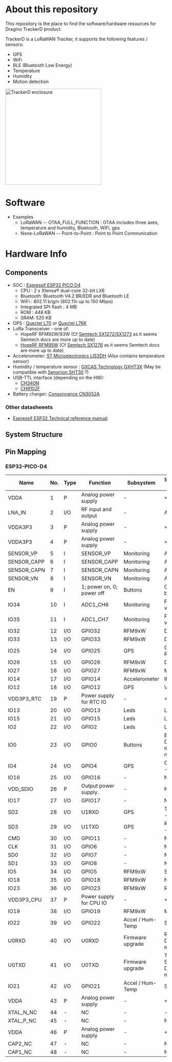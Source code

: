 # About this repository
This repository is the place to find the software/hardware resources for Dragino TrackerD product.

TrackerD is a LoRaWAN Tracker, it supports the following features / sensors:
* GPS
* WiFi
* BLE (Bluetooth Low Energy)
* Temperature
* Humidity
* Motion detection
<img width="300" alt="TrackerD enclosure" src="https://www.dragino.com/media/k2/galleries/165/LBT1_10.JPG">


#  Software
* Examples  
  * LoRaWAN -- OTAA_FULL_FUNCTION : OTAA includes three axes, temperature and humidity, Bluetooth, WiFi, gps
  * None-LoRaWAN -- Point-to-Point : Point to Point Communication

# Hardware Info

## Components

* SOC : [Espressif ESP32 PICO D4](https://www.espressif.com/sites/default/files/documentation/esp32-pico-d4_datasheet_en.pdf)
  * CPU : 2 x Xtensa® dual-core 32-bit LX6
  * Bluetooth: Bluetooth V4.2 BR/EDR and Bluetooth LE
  * WiFi : 802.11 b/g/n (802.11n up to 150 Mbps)
  * Integrated SPI flash : 4 MB
  * ROM : 448 KB
  * SRAM: 520 KB
* GPS : [Quectel L70](https://www.quectel.com/wp-content/uploads/pdfupload/Quectel_L70_GPS_Specification_V2.3.pdf) or [Quectel L76K](https://www.quectel.com/wp-content/uploads/2021/10/Quectel_L76K_Hardware_Design_V1.0.pdf)
* LoRa Transceiver - one of:
  * HopeRF RFM92W/93W (Cf [Semtech SX1272/SX1273](https://semtech.com/products/wireless-rf/lora-core/sx1272#download-resources) as it seems Semtech docs are more up to date)
  * [HopeRF RFM95W](https://www.hoperf.com/data/upload/portal/20190801/RFM95W-V2.0.pdf) (Cf [Semtech SX1276](https://semtech.com/products/wireless-rf/lora-core/sx1276#download-resources) as it seems Semtech docs are more up to date)
* Accelerometer: [ST Microelectronics LIS3DH](https://www.st.com/resource/en/datasheet/lis3dh.pdf) (Also contains temperature sensor)
* Humidity / temperature sensor : [GXCAS Technology GXHT3X](https://taoic.oss-cn-hangzhou.aliyuncs.com/8676/product/STD_1623205250000.pdf) (May be compatible with [Sensirion SHT30](https://www.sensirion.com/fileadmin/user_upload/customers/sensirion/Dokumente/2_Humidity_Sensors/Datasheets/Sensirion_Humidity_Sensors_SHT3x_Datasheet_digital.pdf) ?)
* USB-TTL interface (depending on the HW):
  * [CH340N](http://wch-ic.com/downloads/CH340DS1_PDF.html)
  * [CH9102F](http://wch-ic.com/downloads/CH9102DS1_PDF.html)
* Battery charger: [Consonnance CN3052A](http://www.consonance-elec.com/pdf/datasheet/DSE-CN3052A.pdf)

### Other datasheeets
* [Espressif ESP32 Technical reference manual](https://www.espressif.com/sites/default/files/documentation/esp32_technical_reference_manual_en.pdf)


## System Structure

## Pin Mapping

### ESP32-PICO-D4

| Name        | No. | Type | Function                  | Subsystem        | Internal name / Usage               |
| -           | -   | -    | -                         | -                | -                                   |
| VDDA        | 1   | P    | Analog power supply       | -                | +3v3                                |
| LNA_IN      | 2   | I/O  | RF input and output       | -                | Antenna                             |
| VDDA3P3     | 3   | P    | Analog power supply       | -                | +3v3                                |
| VDDA3P3     | 4   | P    | Analog power supply       | -                | +3v3                                |
| SENSOR_VP   | 5   | I    | SENSOR_VP                 | Monitoring       | ADC Capacitor                       |
| SENSOR_CAPP | 6   | I    | SENSOR_CAPP               | Monitoring       | ADC Capacitor                       |
| SENSOR_CAPN | 7   | I    | SENSOR_CAPN               | Monitoring       | ADC Capacitor                       |
| SENSOR_VN   | 8   | I    | SENSOR_VN                 | Monitoring       | ADC Capacitor                       |
| EN          | 9   | I    | 1; power on, 0; power off | Buttons          | CPU Reset button                    |
| IO34        | 10  | I    | ADC1_CH6                  | Monitoring       | PA2 - Battery voltage ADC           |
| IO35        | 11  | I    | ADC1_CH7                  | Monitoring       | PA0 - Battery voltage ADC           |
| IO32        | 12  | I/O  | GPIO32                    | RFM9xW           | DIO2                                |
| IO33        | 13  | I/O  | GPIO33                    | RFM9xW           | DIO1                                |
| IO25        | 14  | I/O  | GPIO25                    | GPS              | GPIO_RESET - Reset                  |
| IO26        | 15  | I/O  | GPIO26                    | RFM9xW           | DIO0                                |
| IO27        | 16  | I/O  | GPIO27                    | RFM9xW           | MOSI                                |
| IO14        | 17  | I/O  | GPIO14                    | Accelerometer    | INT                                 |
| IO12        | 18  | I/O  | GPIO12                    | GPS              | VCC Enable                          |
| VDD3P3_RTC  | 19  | P    | Power supply for RTC IO   | -                | +3v3                                |
| IO13        | 20  | I/O  | GPIO13                    | Leds             | LED1                                |
| IO15        | 21  | I/O  | GPIO15                    | Leds             | LED3                                |
| IO2         | 22  | I/O  | GPIO2                     | Leds             | LED2                                |
| IO0         | 23  | I/O  | GPIO0                     | Buttons          | Boot: 0 = Download mode, 1 = normal |
| IO4         | 24  | I/O  | GPIO4                     | GPS              | GPIO_STANDBY - Standby              |
| IO16        | 25  | I/O  | GPIO16                    | -                | N/C                                 |
| VDD_SDIO    | 26  | P    | Output power supply.      | -                | N/C                                 |
| IO17        | 27  | I/O  | GPIO17                    | -                | N/C                                 |
| SD2         | 28  | I/O  | U1RXD                     | GPS              | TXD_MODULE - TXD                    |
| SD3         | 29  | I/O  | U1TXD                     | GPS              | RXD_MODULE - RXD                    |
| CMD         | 30  | I/O  | GPIO11                    | -                | N/C                                 |
| CLK         | 31  | I/O  | GPIO6                     | -                | N/C                                 |
| SD0         | 32  | I/O  | GPIO7                     | -                | N/C                                 |
| SD1         | 33  | I/O  | GPIO8                     | -                | N/C                                 |
| IO5         | 34  | I/O  | GPIO5                     | RFM9xW           | SCK                                 |
| IO18        | 35  | I/O  | GPIO18                    | RFM9xW           | NSS                                 |
| IO23        | 36  | I/O  | GPIO23                    | RFM9xW           | RESET                               |
| VDD3P3_CPU  | 37  | P    | Power supply for CPU IO   | -                | +3v3                                |
| IO19        | 38  | I/O  | GPIO19                    | RFM9xW           | MISO                                |
| IO22        | 39  | I/O  | GPIO22                    | Accel / Hum-Temp | SCL                                 |
| U0RXD       | 40  | I/O  | U0RXD                     | Firmware upgrade | RXD - Download mode                 |
| U0TXD       | 41  | I/O  | U0TXD                     | Firmware upgrade | TXD - Debug STDOUT / Download mode  |
| IO21        | 42  | I/O  | GPIO21                    | Accel / Hum-Temp | SDA                                 |
| VDDA        | 43  | P    | Analog power supply       | -                | +3v3                                |
| XTAL_N_NC   | 44  | -    | NC                        | -                | -                                   |
| XTAL_P_NC   | 45  | -    | NC                        | -                | N/C                                 |
| VDDA        | 46  | P    | Analog power supply       | -                | +3v3                                |
| CAP2_NC     | 47  | -    | NC                        | -                | N/C                                 |
| CAP1_NC     | 48  | -    | NC                        | -                | N/C                                 |
